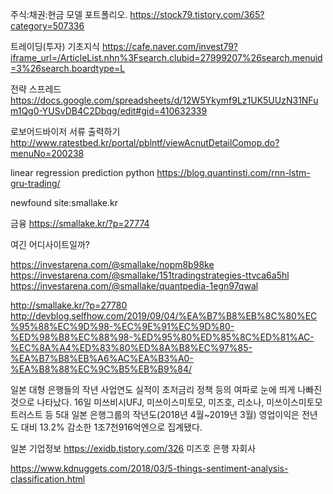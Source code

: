 


주식:채권:현금 모델 포트폴리오.
https://stock79.tistory.com/365?category=507336

트레이딩(투자) 기초지식
https://cafe.naver.com/invest79?iframe_url=/ArticleList.nhn%3Fsearch.clubid=27999207%26search.menuid=3%26search.boardtype=L


전략 스프레드
https://docs.google.com/spreadsheets/d/12W5Ykymf9Lz1UK5UUzN31NFum1Qg0-YUSvDB4C2Dbqg/edit#gid=410632339


로보어드바이저 서류 출력하기
http://www.ratestbed.kr/portal/pblntf/viewAcnutDetailComop.do?menuNo=200238


linear regression prediction python
https://blog.quantinsti.com/rnn-lstm-gru-trading/


newfound site:smallake.kr


금융 
https://smallake.kr/?p=27774

여긴 어디사이트일까?

https://investarena.com/@smallake/nopm8b98ke
https://investarena.com/@smallake/151tradingstrategies-ttvca6a5hl
https://investarena.com/@smallake/quantpedia-1egn97qwal



http://smallake.kr/?p=27780
http://devblog.selfhow.com/2019/09/04/%EA%B7%B8%EB%8C%80%EC%95%88%EC%9D%98-%EC%9E%91%EC%9D%80-%ED%98%B8%EC%88%98-%ED%95%80%ED%85%8C%ED%81%AC-%EC%8A%A4%ED%83%80%ED%8A%B8%EC%97%85-%EA%B7%B8%EB%A6%AC%EA%B3%A0-%EA%B8%88%EC%9C%B5%EB%B9%84/

일본 대형 은행들의 작년 사업연도 실적이 초저금리 정책 등의 여파로 눈에 띄게 나빠진 것으로 나타났다. 16일 미쓰비시UFJ, 미쓰이스미토모, 미즈호, 리소나, 미쓰이스미토모 트러스트 등 5대 일본 은행그룹의 작년도(2018년 4월~2019년 3월) 영업이익은 전년도 대비 13.2% 감소한 1조7천916억엔으로 집계됐다.


일본 기업정보
https://exidb.tistory.com/326
미즈호 은행 자회사


https://www.kdnuggets.com/2018/03/5-things-sentiment-analysis-classification.html
